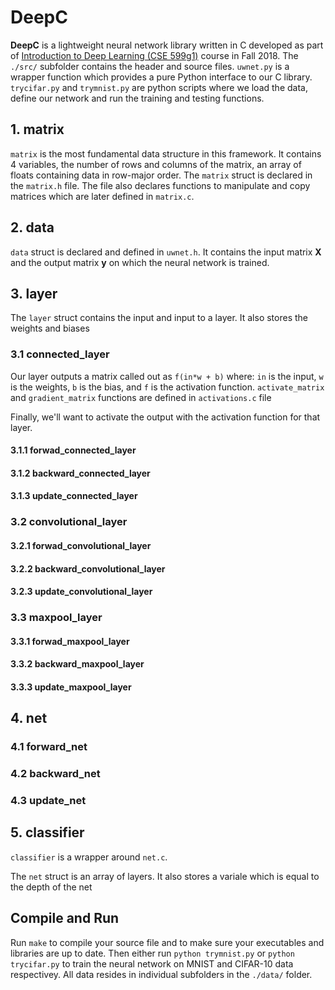 # DeepC

**DeepC** is a lightweight neural network library written in C developed as part of [Introduction to Deep Learning (CSE 599g1)](https://courses.cs.washington.edu/courses/cse599g1/18au/) course in Fall 2018. The ```./src/``` subfolder contains the header and source files. ```uwnet.py``` is a wrapper function which provides a pure Python interface to our C library. ```trycifar.py``` and ```trymnist.py``` are python scripts where we load the data, define our network and run the training and testing functions.

## 1. matrix

```matrix``` is the most fundamental data structure in this framework. It contains 4 variables, the number of rows and columns of the matrix, an array of floats containing data in row-major order. The ```matrix``` struct is declared in the ```matrix.h``` file. The file also declares functions to manipulate and copy matrices which are later defined in ```matrix.c```. 

## 2. data

```data``` struct is declared and defined in ```uwnet.h```. It contains the input matrix **X** and the output matrix **y** on which the neural network is trained.


## 3. layer

The ```layer``` struct contains the input and input to a layer. It also stores the weights and biases 

### 3.1 connected_layer 

Our layer outputs a matrix called out as ```f(in*w + b)``` where: ```in``` is the input, ```w``` is the weights, ```b``` is the bias, and ```f``` is the activation function. ```activate_matrix``` and ```gradient_matrix``` functions are defined in ```activations.c``` file 


Finally, we'll want to activate the output with the activation function for that layer.

#### 3.1.1 forwad_connected_layer

#### 3.1.2 backward_connected_layer

#### 3.1.3 update_connected_layer

### 3.2 convolutional_layer

#### 3.2.1 forwad_convolutional_layer

#### 3.2.2 backward_convolutional_layer

#### 3.2.3 update_convolutional_layer

### 3.3 maxpool_layer

#### 3.3.1 forwad_maxpool_layer

#### 3.3.2 backward_maxpool_layer

#### 3.3.3 update_maxpool_layer


## 4. net

### 4.1 forward_net

### 4.2 backward_net

### 4.3 update_net

## 5. classifier

```classifier``` is a wrapper around ```net.c```.

The ```net``` struct is an array of layers. It also stores a variale which is equal to the depth of the net

## Compile and Run

Run ```make``` to compile your source file and to make sure your executables and libraries are up to date. Then either run ```python trymnist.py``` or  ```python trycifar.py``` to train the  neural network on MNIST and CIFAR-10 data respectivey. All data resides in individual subfolders in the ```./data/``` folder.